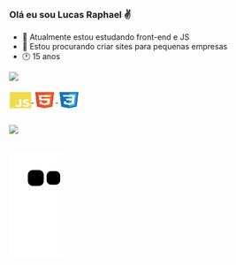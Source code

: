 ### Olá eu sou Lucas Raphael ✌


- 🌱 Atualmente estou estudando front-end e JS
- 👯 Estou procurando criar sites para pequenas empresas
- 🕐 15 anos

<div>
  <a href="https://github.com/LucasrvSilva">
  <img height="180em" src="https://github-readme-stats.vercel.app/api?username=LucasrvSilva&show_icons=true&theme=dark&include_all_commits=true&count_private=true"/>
</div>
<div style="display: inline_block"><br>
  <img align="center" alt="Rafa-Js" height="30" width="40" src="https://raw.githubusercontent.com/devicons/devicon/master/icons/javascript/javascript-plain.svg">
  <img align="center" alt="Rafa-HTML" height="30" width="40" src="https://raw.githubusercontent.com/devicons/devicon/master/icons/html5/html5-original.svg">
  <img align="center" alt="Rafa-CSS" height="30" width="40" src="https://raw.githubusercontent.com/devicons/devicon/master/icons/css3/css3-original.svg">
</div>
  
  ##
  
  <div> 
  <a href="https://instagram.com/lucas5004silva/" target="_blank"><img src="https://img.shields.io/badge/-Instagram-%23E4405F?style=for-the-badge&logo=instagram&logoColor=white" target="_blank"></a>
 
  ##
    
  ![Snake animation](https://github.com/rafaballerini/rafaballerini/blob/output/github-contribution-grid-snake.svg)
    
